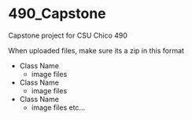 # 490_Capstone
Capstone project for CSU Chico 490

When uploaded files, make sure its a zip in this format
* Class Name
  * image files
* Class Name
  * image files
* Class Name
  * image files
etc...
